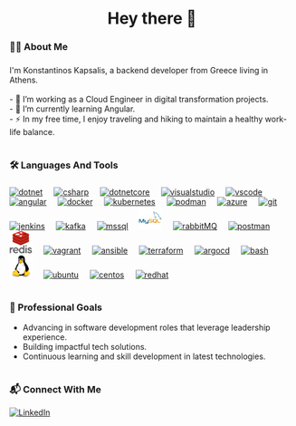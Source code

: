 <h1 align="center">Hey there 👋</h1>

###

<h3 align="left">👩‍💻 About Me</h3>

###

<p align="left">I'm Konstantinos Kapsalis, a backend developer from Greece living in Athens.<br><br>
- 🔭 I’m working as a Cloud Engineer in digital transformation projects.<br>
- 🌱 I’m currently learning Angular.<br>
- ⚡ In my free time, I enjoy traveling and hiking to maintain a healthy work-life balance.
</p>

#

<h3 align="left">🛠️ Languages And Tools</h3>

###

<p align="left">
<a href="https://dotnet.microsoft.com/" target="_blank" rel="noreferrer noopener"> <img src="https://www.vectorlogo.zone/logos/dotnet/dotnet-icon.svg" alt="dotnet" width="40" height="40"/></a>
<img width="12" />
<a href="https://dotnet.microsoft.com/en-us/languages/csharp" target="_blank" rel="noreferrer noopener"> <img src="https://cdn.jsdelivr.net/gh/devicons/devicon/icons/csharp/csharp-original.svg" alt="csharp" width="40" height="40"/></a>
<img width="12" />
<a href="https://dotnet.microsoft.com" target="_blank" rel="noreferrer noopener"> <img src="https://cdn.jsdelivr.net/gh/devicons/devicon/icons/dotnetcore/dotnetcore-original.svg" alt="dotnetcore" width="40" height="40"/></a> 
<img width="12" />
<a href="https://visualstudio.microsoft.com/" target="_blank" rel="noreferrer noopener"> <img src="https://cdn.jsdelivr.net/gh/devicons/devicon/icons/visualstudio/visualstudio-plain.svg" alt="visualstudio" width="40" height="40"/></a> 
<img width="12" />
<a href="https://code.visualstudio.com/" target="_blank" rel="noreferrer noopener"> <img src="https://cdn.jsdelivr.net/gh/devicons/devicon/icons/vscode/vscode-original.svg" alt="vscode" width="40" height="40"/></a> 
<img width="12" />
<a href="https://angular.io" target="_blank" rel="noreferrer noopener"> <img src="https://www.vectorlogo.zone/logos/angular/angular-icon.svg" alt="angular" width="40" height="40"/></a> 
<img width="12" />
<a href="https://www.docker.com/" target="_blank" rel="noreferrer noopener"> <img src="https://cdn.jsdelivr.net/gh/devicons/devicon/icons/docker/docker-plain-wordmark.svg" alt="docker" width="40" height="40"/></a> 
<img width="12" />
<a href="https://kubernetes.io" target="_blank" rel="noreferrer noopener"> <img src="https://www.vectorlogo.zone/logos/kubernetes/kubernetes-icon.svg" alt="kubernetes" width="40" height="40"/></a> 
<img width="12" />
<a href="https://podman.io/" target="_blank" rel="noreferrer noopener"> <img src="https://cdn.jsdelivr.net/gh/devicons/devicon/icons/podman/podman-original.svg" alt="podman" width="40" height="40"/></a> 
<img width="12" />
<a href="https://azure.microsoft.com/en-in/" target="_blank" rel="noreferrer noopener"> <img src="https://cdn.jsdelivr.net/gh/devicons/devicon/icons/azure/azure-original.svg" alt="azure" width="40" height="40"/></a> 
<img width="12" />
<a href="https://git-scm.com/" target="_blank" rel="noreferrer noopener"> <img src="https://www.vectorlogo.zone/logos/git-scm/git-scm-icon.svg" alt="git" width="40" height="40"/></a>
<img width="12" />
<a href="https://www.jenkins.io" target="_blank" rel="noreferrer noopener"> <img src="https://www.vectorlogo.zone/logos/jenkins/jenkins-icon.svg" alt="jenkins" width="40" height="40"/></a> 
<img width="12" />
<a href="https://kafka.apache.org/" target="_blank" rel="noreferrer noopener"> <img src="https://www.vectorlogo.zone/logos/apache_kafka/apache_kafka-icon.svg" alt="kafka" width="40" height="40"/></a> 
<img width="12" />
<a href="https://www.microsoft.com/en-us/sql-server" target="_blank" rel="noreferrer noopener"> <img src="https://www.svgrepo.com/show/303229/microsoft-sql-server-logo.svg" alt="mssql" width="40" height="40"/></a> 
<img width="12" />
<a href="https://www.mysql.com/" target="_blank" rel="noreferrer noopener"> <img src="https://raw.githubusercontent.com/devicons/devicon/master/icons/mysql/mysql-original-wordmark.svg" alt="mysql" width="40" height="40"/></a> 
<img width="12" />
<a href="https://www.rabbitmq.com" target="_blank" rel="noreferrer noopener"> <img src="https://www.vectorlogo.zone/logos/rabbitmq/rabbitmq-icon.svg" alt="rabbitMQ" width="40" height="40"/></a> 
<img width="12" />
<a href="https://postman.com" target="_blank" rel="noreferrer noopener"> <img src="https://www.vectorlogo.zone/logos/getpostman/getpostman-icon.svg" alt="postman" width="40" height="40"/></a> 
<img width="12" />
<a href="https://redis.io" target="_blank" rel="noreferrer noopener"> <img src="https://raw.githubusercontent.com/devicons/devicon/master/icons/redis/redis-original-wordmark.svg" alt="redis" width="40" height="40"/></a> 
<img width="12" />
<a href="https://www.vagrantup.com/" target="_blank" rel="noreferrer noopener"> <img src="https://www.vectorlogo.zone/logos/vagrantup/vagrantup-icon.svg" alt="vagrant" width="40" height="40"/></a> 
<img width="12" />
<a href="https://www.redhat.com/en/ansible-collaborative" target="_blank" rel="noreferrer noopener"> <img src="https://cdn.jsdelivr.net/gh/devicons/devicon/icons/ansible/ansible-original.svg" alt="ansible" width="40" height="40"/></a> 
<img width="12" />
<a href="https://www.terraform.io/" target="_blank" rel="noreferrer noopener"> <img src="https://cdn.jsdelivr.net/gh/devicons/devicon/icons/terraform/terraform-original.svg" alt="terraform" width="40" height="40"/></a> 
<img width="12" />
<a href="https://argo-cd.readthedocs.io" target="_blank" rel="noreferrer noopener"> <img src="https://cdn.jsdelivr.net/gh/devicons/devicon/icons/argocd/argocd-original.svg" alt="argocd" width="40" height="40"/></a> 
<img width="12" />
<a href="https://www.gnu.org/software/bash/" target="_blank" rel="noreferrer noopener"> <img src="https://cdn.jsdelivr.net/gh/devicons/devicon/icons/bash/bash-original.svg" alt="bash" width="40" height="40"/></a> 
<img width="12" />
<a href="https://www.linux.org/" target="_blank" rel="noreferrer noopener"> <img src="https://raw.githubusercontent.com/devicons/devicon/master/icons/linux/linux-original.svg" alt="linux" width="40" height="40"/></a> 
<img width="12" />
<a href="https://ubuntu.com/" target="_blank" rel="noreferrer noopener"> <img src="https://www.vectorlogo.zone/logos/ubuntu/ubuntu-icon.svg" alt="ubuntu" width="40" height="40"/></a> 
<img width="12" />
<a href="https://www.centos.org/" target="_blank" rel="noreferrer noopener"> <img src="https://cdn.jsdelivr.net/gh/devicons/devicon/icons/centos/centos-original.svg" alt="centos" width="40" height="40"/></a> 
<img width="12" />
<a href="https://www.redhat.com" target="_blank" rel="noreferrer noopener"> <img src="https://cdn.jsdelivr.net/gh/devicons/devicon/icons/redhat/redhat-original.svg" alt="redhat" width="40" height="40"/></a> 
</p>

#

<h3 align="left">🎯 Professional Goals</h3>

- Advancing in software development roles that leverage leadership experience.
- Building impactful tech solutions.
- Continuous learning and skill development in latest technologies.

#

<h3 align="left">📬 Connect With Me</h3>

[![LinkedIn](https://img.shields.io/badge/LinkedIn-Connect-blue)](https://linkedin.com/in/konstantinos-kapsalis/)
